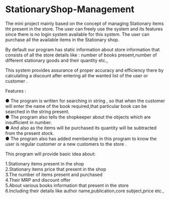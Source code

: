 # StationaryShop-Management
The mini project mainly based on the concept of managing Stationary items tht present in the store.
The user can freely use the system and its features since there is no login system available for this system.
The user can purchase all the available items in the Stationary shop.

By default our program has static information about store information that consists of all the store details like :
number of books present,number of different stationary goods and their quantity etc., 

This system provides assurance of proper accuracy and efficiency there by calculating a discount after entering all the wanted list of the user or customer .

Features :

● The program is written for searching in string , so that when the customer will enter the name of the book required,that  particular book can be searched in the string present.   
● The program also tells the shopkeeper about the objects which are insufficient in number.          
● And also as the items will be purchased its quantity will be subtracted from the present stock.          
● The program also has added membership in this program to know the user is regular customer or a new customers to the store .

This program will provide basic idea about:

 1.Stationary items present in the shop                                                                                  
 2.Stationary items price that present in the shop                                                                                      
 3.The number of items present and purchased                                                                       
 4.Their MRP and discount offer                                                                                 
 5.About various books information that present in the store                                             
 6.Including their details like author name,publication,core subject,price etc.,                                      

